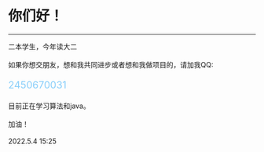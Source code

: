# 你们好！
---
<div>二本学生，今年读大二</div>
<br>
<div>如果你想交朋友，想和我共同进步或者想和我做项目的，请加我QQ:<p style="color:lightskyblue; font-size:20px">2450670031</p></div>
<div>目前正在学习算法和java。</div>
<br>
<div>加油！</div>
<br>
<div>2022.5.4 15:25</div>

